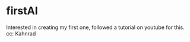 # firstAI

Interested in creating my first one, followed a tutorial on youtube for this. cc: Kahnrad
